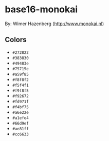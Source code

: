 # base16-monokai

By: Wimer Hazenberg (http://www.monokai.nl)

## Colors

* `#272822`
* `#383830`
* `#49483e`
* `#75715e`
* `#a59f85`
* `#f8f8f2`
* `#f5f4f1`
* `#f9f8f5`
* `#f92672`
* `#fd971f`
* `#f4bf75`
* `#a6e22e`
* `#a1efe4`
* `#66d9ef`
* `#ae81ff`
* `#cc6633`
